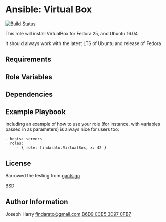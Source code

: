 # Ansible: Virtual Box

[![Build Status](https://travis-ci.org/Findarato/Ansible-VirtualBox.svg?branch=master)](https://travis-ci.org/Findarato/Ansible-VirtualBox)

This role will install VirtualBox for Fedora 25, and Ubuntu 16.04

It should always work with the latest LTS of Ubuntu and release of Fedora

## Requirements

## Role Variables

## Dependencies

## Example Playbook

Including an example of how to use your role (for instance, with variables passed in as parameters) is always nice for users too:

```
- hosts: servers
  roles:
     - { role: findarato.VirtualBox, x: 42 }
```

## License

Barrowed the testing from [gantsign][af0a2976]

BSD

## Author Information

Joseph Harry findarato@gmail.com [B6D9 0CE5 3D97 0FB7][4f07f440]

[4f07f440]: https://keybase.io/findarato/pgp_keys.asc?fingerprint=8a6ba1aff814f0776faa9dc2b6d90ce53d970fb7 "Public Key"
[af0a2976]: https://github.com/gantsign/ansible-role-oh-my-zsh "github"
